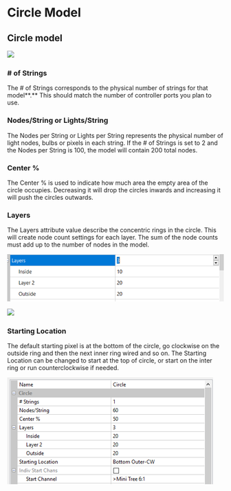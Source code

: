 # Circle Model

## **Circle model**

![](../../../.gitbook/assets/base64ce80058f227636b5.png)

### # of Strings

The # of Strings corresponds to the physical number of strings for that model**.** This should match the number of controller ports you plan to use.&#x20;

### Nodes/String or Lights/String

The Nodes per String or Lights per String represents the physical number of light nodes, bulbs or pixels in each string. If the # of Strings is set to 2 and the Nodes per String is 100, the model will contain 200 total nodes.

### Center %

The Center % is used to indicate how much area the empty area of the circle occupies. Decreasing it will drop the circles inwards and increasing it will push the circles outwards.

### Layers

The Layers attribute value describe the concentric rings in the circle. This will create node count settings for each layer. The sum of the node counts must add up to the number of nodes in the model.

![](<../../../.gitbook/assets/image (732).png>)

![](../../../.gitbook/assets/base6437c0669337ad8541.png)

### Starting Location

The default starting pixel is at the bottom of the circle, go clockwise on the outside ring and then the next inner ring wired and so on. The Starting Location can be changed to start at the top of circle, or start on the inter ring or run counterclockwise if needed.



![](<../../../.gitbook/assets/image (104).png>)
